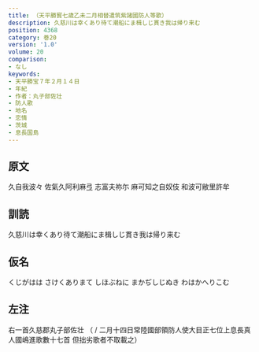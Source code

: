 ```yaml
---
title: （天平勝寳七歳乙未二月相替遣筑紫諸國防人等歌）
description: 久慈川は幸くあり待て潮船にま楫しじ貫き我は帰り来む
position: 4368
category: 巻20
version: '1.0'
volume: 20
comparison:
- なし
keywords:
- 天平勝宝７年２月１４日
- 年紀
- 作者：丸子部佐壮
- 防人歌
- 地名
- 恋情
- 茨城
- 息長国島
---
```


## 原文

久自我波々 佐氣久阿利麻弖 志富夫祢尓 麻可知之自奴伎 和波可敝里許牟

## 訓読

久慈川は幸くあり待て潮船にま楫しじ貫き我は帰り来む

## 仮名

くじがはは さけくありまて しほぶねに まかぢしじぬき わはかへりこむ

## 左注

右一首久慈郡丸子部佐壮 （ / 二月十四日常陸國部領防人使大目正七位上息長真人國嶋進歌數十七首 但拙劣歌者不取載之）
